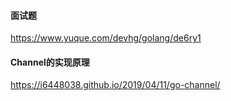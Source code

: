#### 面试题

https://www.yuque.com/devhg/golang/de6ry1



#### Channel的实现原理

https://i6448038.github.io/2019/04/11/go-channel/

 